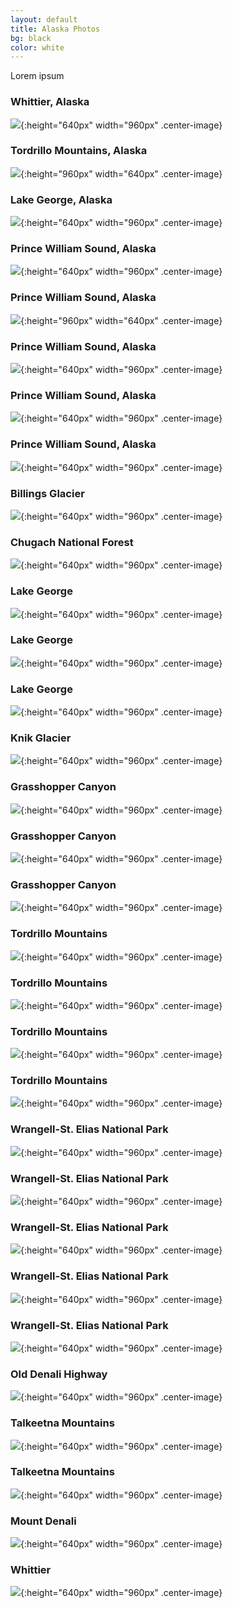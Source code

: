 ```yaml
---
layout: default
title: Alaska Photos
bg: black
color: white
---
```


Lorem ipsum

### Whittier, Alaska
![](https://lh3.googleusercontent.com/dBBYbtFKugEryASHe_yJ10_MTaE50-H2Ta1LinxpWJCfMrhFknVMssLPBTEVqGBHnNqp04-Ea9x2Seu8SSjXlgwmy6B3b7so6MH_skkA_Hda4OwGScloActEd-EqsRrwkGxKd0u0-eA=w2400){:height="640px" width="960px" .center-image}

### Tordrillo Mountains, Alaska
![](https://lh3.googleusercontent.com/CkKIzjLmHdfA60OC5arzM21SanBTRr4NAEk_6qtSlUfCGO8JHc0RuOxduVVmXq1nsZtxLvPbDc7Fbma6_f51tRGYa3QoegHStFCYV0CCdx3P1bWappXX2NZXWxNAtJoX_q_89rchOPU=w2400){:height="960px" width="640px" .center-image}

### Lake George, Alaska
![](https://lh3.googleusercontent.com/ucYh_g4ITYQFpl2Kf7_dPiRIt1xlXxzVgmGRWtVyz-cviW4g1fnSfBY4ZlvgSdfLkYr8PvyxZnTmpE_BRaTj_W8grm5FVo3Gt-A7Dm3YRlGXzxy95N4WAeUK38r3BiVSvyAgKhi702I=w2400){:height="640px" width="960px" .center-image}

### Prince William Sound, Alaska
![](https://lh3.googleusercontent.com/y1395M-d2ijk2YGSfaXEDMAHqfXd_LkE-2FBbFE2PqK0lWqX-GHsHoBJELfx33ESeIeEk1IZl5fo6jqTw943iMFbFQ3-VylrE1LV2b3xriu4Xl6L-tOf7icTe7hiD0V5ffpriZe7Auo=w2400){:height="640px" width="960px" .center-image}

### Prince William Sound, Alaska
![](https://lh3.googleusercontent.com/zeojBi300EZfxmafbI5BxZOLl_DxdeqeBQ0XYCa10r4Rb12HTMYamBdV4BYwOeooIuKK92f6l46zvxI-2OsSdBwrK2CjsyAC-RjEo_E1ul-d3ZtU5gWWmcFwLLUk3C5D0_Om6eJ5Wpc=w2400){:height="960px" width="640px" .center-image}

### Prince William Sound, Alaska
![](https://lh3.googleusercontent.com/sg9cHmhIKj891teXRYXsfBMSoxs6hQLXVgl0L7b8gqxZNUhV8_2x-87mlMkvgPzqSqk4XSuQXffVGu-Qp_cUJJyg1jY0Htf3QoK8BB6OTZlghf4DUFfwgSEpkaBG3U2Z5C9J2ItPTf0=w2400){:height="640px" width="960px" .center-image}

### Prince William Sound, Alaska
![](https://lh3.googleusercontent.com/QWXk1szd6LgorEQXrEVUohM62QinaYliGlSB13G9rSowXjw6w4FflUa_R4QNdj__ah4FNDdqAoZ0-WWXvjPkhZEDQcylNJwSSsRqW1kTLseAavzUwGN7q1q2a9hlNVE22VH6h2fbkFQ=w2400){:height="640px" width="960px" .center-image}

### Prince William Sound, Alaska
![](https://lh3.googleusercontent.com/tlUAzdeXnyhI-bcqAE6INHTjP_AVMehNbbc1--HN_2nllZe3AUAnVc2dniI_d0nzZblQB4XbPewzeHYhUA6-jH6yO2C5EJame0fFoe6TauM4vjkXv9rZ7vnRvFLHeZBuUPnRUnUBo0s=w2400){:height="640px" width="960px" .center-image}

### Billings Glacier
![](https://lh3.googleusercontent.com/HtgA5YMtB86dP58u1uUnctlHESw5ebhdXMMz_VWFlt6hKSxT5kBTK6ex48poKCFSxdifoSbHV2wgDbH1A_YfurQ2Fmj2Kp7rfhubWrmNrHn5X4jnh6gDW6wPt82d2LxuHyplJ4b5vLs=w2400){:height="640px" width="960px" .center-image}

### Chugach National Forest
![](https://lh3.googleusercontent.com/dok6gOOW0W12YH9oCL_KYI9-OCZdIP2A2XGQnmSelB78I1euS0zBZHA2me0MMfJYzrZD5_zLpnmlLweihaX03JyCfKzMq1wLz95K2YdX6K9nPwCIOe3-fnYmiFh3wk3SBr3pP2CnY_8=w2400){:height="640px" width="960px" .center-image}

### Lake George
![](https://lh3.googleusercontent.com/3FCw1vwmx8nS8nYywto2dfY5tSSXcQaJIo2icaKQAKy7j0rP_XM1wVpz6djoxIEEEbHeSf9ciE2K_oZVToAIsNfVQlQVM_5T7Y6jZYdnzKtFkadXC5HMWxWKYIqfBfdLg2_os5La_cw=w2400){:height="640px" width="960px" .center-image}

### Lake George
![](https://lh3.googleusercontent.com/66cSAeSBJEAsalAlUqoQZ0g1qP9wjj191cgPSKttWapRe50D260Ma3XQy1ixByjQnhFO-nRTVv-j4RLxqaCz1BAHIo7iwxGMGpgJkoLw0HY0ae26MnlpFEOjhEz5YMuthpZLpnaQqko=w2400){:height="640px" width="960px" .center-image}

### Lake George
![](https://lh3.googleusercontent.com/288oPHX8iaocldqd7FUayrYLdLaJnUPvZ4tEAMpQdl7S-KFpZ7YxYdtAIRtpo1WbyBRMv0aYiiGg_BaxyuBVTffEIBj1IHVrVCbjvjGcRafg1gYbpryOSCi3Uvi0Rf1xx_xYPCdr3bo=w2400){:height="640px" width="960px" .center-image}

### Knik Glacier
![](https://lh3.googleusercontent.com/2ImNxzIZDyiPU173TnxkBph997v3KIlMNcUzHnhP802tIXIk2x7k4zYRQFtj2kPw0ZDfT8yz7-mfrRNKjxIHJ5hoDnpHWXcOTNjThZq73iRDz57jbMBH3H_IndU0bo_nTMk2-ml8aZ0=w2400){:height="640px" width="960px" .center-image}

### Grasshopper Canyon
![](https://lh3.googleusercontent.com/h2h0VZ6H-a7nUd1bNn_HJ57pkfU6m-zQEHnwJBkfJhUsR6WrqcYIfWe5-2LbT670RVi0BrfkkCpixRT9i-L45ISrkaKqzn2byPTqGpY2rGAmbmQfjQ9EZggjAfx8_wX2zqiK822yR3c=w2400){:height="640px" width="960px" .center-image}


### Grasshopper Canyon
![](https://lh3.googleusercontent.com/wjwLb8t94ucMe2EUVBuBViC_YgtNJ8HVLlfXMBzbi5o49n3k_KeNs6ot8M8tQq-w31ZL8mWubGflwAlUXaoLaE7I0zuWv1lRwtkT7lJBIgwGvicBdgX1bXpN8G6O2PJHGXcQ9LF0Ub4=w2400){:height="640px" width="960px" .center-image}

### Grasshopper Canyon
![](https://lh3.googleusercontent.com/SBNQsAgoXJ6Qi94u12ShxgeZGMwstJGSWrzHLMRHYj608QK0RE8hk88X27h3PTZuUEJdYqBuYu7dUZad44OJTcyavyFNG60w1ogUzgp9f5vV147kaln-GIgCee6FEG4XVeISCijO89c=w2400){:height="640px" width="960px" .center-image}

### Tordrillo Mountains
![](https://lh3.googleusercontent.com/qMkQWYIrRzKE9XFp3tzYVkfaxSK50ezF5tA7oVcetS78uBSKj9cUsC4gH5aA9h8MSusBs8o8WymZtQlFCr-Tw83Qs4xzCxf36dWd8aRO-PFH2A0wHo_mX8Ylo8E1qp5e-ACzkuyhtNQ=w2400){:height="640px" width="960px" .center-image}

### Tordrillo Mountains
![](https://lh3.googleusercontent.com/KAcy2q6eWfQqvQOTbtmAesISMS561bkLGW1wrJ1-BQMWFPG3x9lzEcT-Nr9NOrR9URUGdrs2ApdqfNzCki6Nxb23YxwZR-aGHtpEbiJM-B-G60TCxWEMC5ztspDNt_fJQFz1ue0SftI=w2400){:height="640px" width="960px" .center-image}

### Tordrillo Mountains
![](https://lh3.googleusercontent.com/D4o2UcT98K3KdHUC57jxC-veZJh_h1BD5AgTbIOzaKXMj54ndS4O3kLfs4lPp10oiUxfXLSLiRTfJjnejgLoGYHduZPl9B83RHqt9J_1DBo8FlPiTjmpH1lQuNxuhUTWYB7cDOIuyuU=w2400){:height="640px" width="960px" .center-image}

### Tordrillo Mountains
![](https://lh3.googleusercontent.com/pk-NlkQQq6WSdopZj-Xico1duB6tehqmMqdlZHMyOJOvYQmsnrLCWNR0yiaFWR0eZABWsyWGM4Z89xu4CnWQTl_5fRMvUmfrJDXD6qpnIizbUHI--PnhnWrtI-sen62hkNe3CF88UaA=w2400){:height="640px" width="960px" .center-image}

### Wrangell-St. Elias National Park
![](https://lh3.googleusercontent.com/e5J0DHmA5azO7v3KUuk9iz6tteq2ogs_qQdaLkHTgUaT2bcHfAG26SbzUraTWg5bfj2Xkua4LBrL7HSz7q6O9Ki9Is7t6gAlsPnLyOO361ud6u45qnj84_vMUlKW50Jkd-lV8GnOfog=w2400){:height="640px" width="960px" .center-image}

### Wrangell-St. Elias National Park
![](https://lh3.googleusercontent.com/WHQuT87-Gp30_bvUWyqmBy6au4BOR3z2s4se99prqoKwR2RCKaEID8OdGl00h2jvNXalH-NcGsIXlk8yVRL7O-hlWoiRtK-JxtE9r2Lnv-ZOcXopL1DrTqXYaW2nJHIdwXjm2ajwFJk=w2400){:height="640px" width="960px" .center-image}

### Wrangell-St. Elias National Park
![](https://lh3.googleusercontent.com/-MJXwe9VQP0V9VbjhDvSPstrteKI47mEvQsIedQ822uhh1QvXJbeGLaSX0w0G9svuUX28hNz_tG4Wkn5Enxe4t_HQqVU6HTkOpWisrZaZXiPRmKom4h8KBjbYpeLOrKoSexBSSV8t4c=w2400){:height="640px" width="960px" .center-image}

### Wrangell-St. Elias National Park
![](https://lh3.googleusercontent.com/osZ21ZZRtgqsEPL4DdfVCETBaVX4qY66XqCZsEQPgPlyXa0pbeFLcaQwUoYSypl3bSwJoeXY_H_6NQrPh0_vGjv12K0YXArBFrg9IDOJZapj-w6xurZXD3bq41a2eGZZP9SilXiPtiw=w2400){:height="640px" width="960px" .center-image}

### Wrangell-St. Elias National Park
![](https://lh3.googleusercontent.com/0Z_0f_POcidBrmvWDQkWb6f0eyHbwlxpJVG9jEBMi1RuucknLqJBwOUhF-zryt0t_hq0NuXDWEHjB9M1NWDKdKZqyPEIrG8c9yovoQsA3_1XeblBOpnrgRATHNSz_7fxAPRjJdKaPXE=w2400){:height="640px" width="960px" .center-image}

### Old Denali Highway
![](https://lh3.googleusercontent.com/kb6zA9BB3ZecuMAjrmaOMHnGp8aeby6MQpIv8ESPrCB4bjb1dWQ9p-jOzTRfZKPAt5hG4JpqC-kbFkimnzP55-dY7WYthg8p6cEMhJED0t23L81yYVr5dM4VFb9iegaYZLD7AiENLSU=w2400){:height="640px" width="960px" .center-image}

### Talkeetna Mountains
![](https://lh3.googleusercontent.com/oi7WnnOsuw3k5XKpW2_v8H2JiRpqyDqXNKIzgk1eQ33wjirj3y01t4WazZti0EVi8vhFxYVc4JwhaieLNjwDYazNa9EV_G7GbEOLofitQj8uZ3xHitU_cMtCMkK2T_9L_MjiMuRjeSg=w2400){:height="640px" width="960px" .center-image}

### Talkeetna Mountains
![](https://lh3.googleusercontent.com/s5Pt8VUaiL-XcWXe0-ChXdBCcGki0TPElHfRCrNO19q3JG-X3ZjY2C8VR3IvN5SCGuRC10TaOlGcV3S6lT11CALGpYMG5AUR9w2LNNyCBR9xtNo0Muq4rByKD1HEhn9Td9gLGnm0Lp0=w2400){:height="640px" width="960px" .center-image}

### Mount Denali
![](https://lh3.googleusercontent.com/csQpPJUclSHPTsNYjHFE7gJe36pcQlfBCglSdqGL-NPaYx1zd7dGzukaFyiOqYcap2ZeWcVJKrzCgQJeARZqkg_JtjDapVy6a6x_93qUR8JOoCTzE9WpduObi-H7VwEJQMMJq4oUPRo=w2400){:height="640px" width="960px" .center-image}

### Whittier
![](https://lh3.googleusercontent.com/5dVs-nrJNfocK6QLx327UWnUxqInjUlrFdjLm2AvSDrx7htpSPtuSAWjMw080At6_bBKdZ-V-M2dNuTQxFpX8dZCUkHt7Z4MO6mAPMaPQuyHyRi_7DWougPf8TtAJzHYuCevosDXLHI=w2400){:height="640px" width="960px" .center-image}
